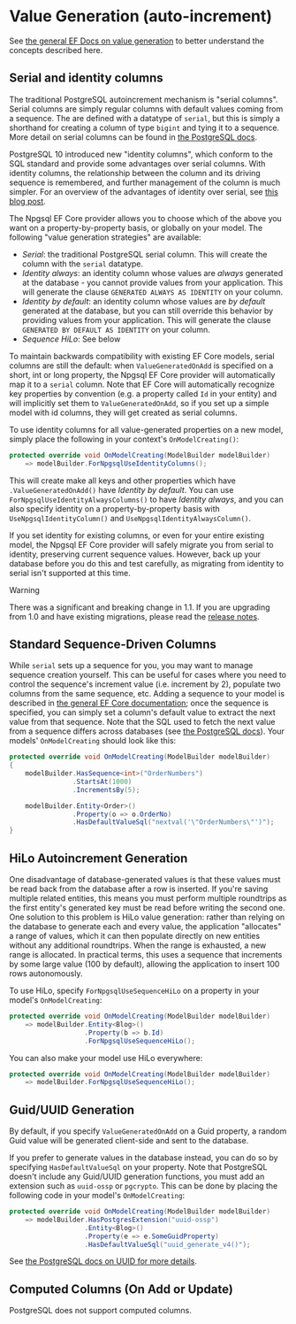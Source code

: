 # Value Generation (auto-increment)

See [the general EF Docs on value generation](https://docs.microsoft.com/ef/core/modeling/generated-properties) to better understand the concepts described here.

## Serial and identity columns

The traditional PostgreSQL autoincrement mechanism is "serial columns". Serial columns are simply regular columns with default values coming from a sequence. The are defined with a datatype of `serial`, but this is simply a shorthand for creating a column of type `bigint` and tying it to a sequence. More detail on serial columns can be found in [the PostgreSQL docs](https://www.postgresql.org/docs/current/static/datatype-numeric.html#DATATYPE-SERIAL).

PostgreSQL 10 introduced new "identity columns", which conform to the SQL standard and provide some advantages over serial columns. With identity columns, the relationship between the column and its driving sequence is remembered, and further management of the column is much simpler. For an overview of the advantages of identity over serial, see [this blog post](https://blog.2ndquadrant.com/postgresql-10-identity-columns/).

The Npgsql EF Core provider allows you to choose which of the above you want on a property-by-property basis, or globally on your model. The following "value generation strategies" are available:

* *Serial*: the traditional PostgreSQL serial column. This will create the column with the `serial` datatype.
* *Identity always*: an identity column whose values are *always* generated at the database - you cannot provide values from your application. This will generate the clause `GENERATED ALWAYS AS IDENTITY` on your column.
* *Identity by default*: an identity column whose values are *by default* generated at the database, but you can still override this behavior by providing values from your application. This will generate the clause `GENERATED BY DEFAULT AS IDENTITY` on your column.
* *Sequence HiLo*: See below

To maintain backwards compatibility with existing EF Core models, serial columns are still the default: when `ValueGeneratedOnAdd` is specified on a short, int or long property, the Npgsql EF Core provider will automatically map it to a `serial` column. Note that EF Core will automatically recognize key properties by convention (e.g. a property called `Id` in your entity) and will implicitly set them to `ValueGeneratedOnAdd`, so if you set up a simple model with id columns, they will get created as serial columns.

To use identity columns for all value-generated properties on a new model, simply place the following in your context's `OnModelCreating()`:

```c#
protected override void OnModelCreating(ModelBuilder modelBuilder)
    => modelBuilder.ForNpgsqlUseIdentityColumns();
```

This will create make all keys and other properties which have `.ValueGeneratedOnAdd()` have *Identity by default*. You can use `ForNpgsqlUseIdentityAlwaysColumns()` to have *Identity always*, and you can also specify identity on a property-by-property basis with `UseNpgsqlIdentityColumn()` and `UseNpgsqlIdentityAlwaysColumn()`.

If you set identity for existing columns, or even for your entire existing model, the Npgsql EF Core provider will safely migrate you from serial to identity, preserving current sequence values. However, back up your database before you do this and test carefully, as migrating from identity to serial isn't supported at this time.

> [!Warning]
> There was a significant and breaking change in 1.1. If you are upgrading from 1.0 and have existing migrations, please read the [release notes](release-notes/1.1.md).

## Standard Sequence-Driven Columns

While `serial` sets up a sequence for you, you may want to manage sequence creation yourself. This can be useful for cases where you need to control the sequence's increment value (i.e. increment by 2), populate two columns from the same sequence, etc. Adding a sequence to your model is described in [the general EF Core documentation](https://docs.microsoft.com/ef/core/modeling/relational/sequences); once the sequence is specified, you can simply set a column's default value to extract the next value from that sequence. Note that the SQL used to fetch the next value from a sequence differs across databases (see [the PostgreSQL docs](https://www.postgresql.org/docs/current/static/functions-sequence.html)). Your models' `OnModelCreating` should look like this:

```c#
protected override void OnModelCreating(ModelBuilder modelBuilder)
{
    modelBuilder.HasSequence<int>("OrderNumbers")
                .StartsAt(1000)
                .IncrementsBy(5);

    modelBuilder.Entity<Order>()
                .Property(o => o.OrderNo)
                .HasDefaultValueSql("nextval('\"OrderNumbers\"')");
}
```

## HiLo Autoincrement Generation

One disadvantage of database-generated values is that these values must be read back from the database after a row is inserted. If you're saving multiple related entities, this means you must perform multiple roundtrips as the first entity's generated key must be read before writing the second one. One solution to this problem is HiLo value generation: rather than relying on the database to generate each and every value, the application "allocates" a range of values, which it can then populate directly on new entities without any additional roundtrips. When the range is exhausted, a new range is allocated. In practical terms, this uses a sequence that increments by some large value (100 by default), allowing the application to insert 100 rows autonomously.

To use HiLo, specify `ForNpgsqlUseSequenceHiLo` on a property in your model's `OnModelCreating`:

```c#
protected override void OnModelCreating(ModelBuilder modelBuilder)
    => modelBuilder.Entity<Blog>()
                   .Property(b => b.Id)
                   .ForNpgsqlUseSequenceHiLo();
```

You can also make your model use HiLo everywhere:

```c#
protected override void OnModelCreating(ModelBuilder modelBuilder)
    => modelBuilder.ForNpgsqlUseSequenceHiLo();
```

## Guid/UUID Generation

By default, if you specify `ValueGeneratedOnAdd` on a Guid property, a random Guid value will be generated client-side and sent to the database.

If you prefer to generate values in the database instead, you can do so by specifying `HasDefaultValueSql` on your property. Note that PostgreSQL doesn't include any Guid/UUID generation functions, you must add an extension such as `uuid-ossp` or `pgcrypto`. This can be done by placing the following code in your model's `OnModelCreating`:

```c#
protected override void OnModelCreating(ModelBuilder modelBuilder)
    => modelBuilder.HasPostgresExtension("uuid-ossp")
                   .Entity<Blog>()
                   .Property(e => e.SomeGuidProperty)
                   .HasDefaultValueSql("uuid_generate_v4()");
```

See [the PostgreSQL docs on UUID for more details](https://www.postgresql.org/docs/current/static/datatype-uuid.html).

## Computed Columns (On Add or Update)

PostgreSQL does not support computed columns.

